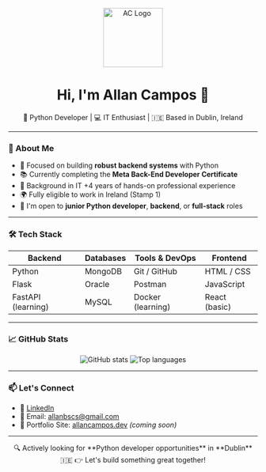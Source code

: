 <p align="center">
  <img src="https://github.com/allancampos/allancampos/blob/main/assets/ac-logo.gif" width="120" alt="AC Logo" />
</p>

<h1 align="center">Hi, I'm Allan Campos 👋</h1>
<p align="center">🚀 Python Developer | 💻 IT Enthusiast | 🇮🇪 Based in Dublin, Ireland</p>

---

### 💼 About Me

- 🎯 Focused on building **robust backend systems** with Python
- 📚 Currently completing the **Meta Back-End Developer Certificate**
- 🧠 Background in IT +4 years of hands-on professional experience
- 🌍 Fully eligible to work in Ireland (Stamp 1)
- 💬 I'm open to **junior Python developer**, **backend**, or **full-stack** roles

---

### 🛠️ Tech Stack

| Backend       | Databases         | Tools & DevOps     | Frontend     |
|---------------|-------------------|---------------------|--------------|
| Python        | MongoDB        | Git / GitHub        | HTML / CSS   |
| Flask         | Oracle            | Postman             | JavaScript   |
| FastAPI (learning) | MySQL  | Docker (learning)   | React (basic)|

---
<!-- 
### 📂 Featured Projects

> 💡 *Click the repo name to explore more.*

- 🔧 [**Flask REST API - Task Manager**](https://github.com/allancampos/flask-task-manager)  
  A full CRUD API with user auth, PostgreSQL, and JWT.

- 🌐 [**Personal Portfolio Site**](https://github.com/allancampos/portfolio)  
  Showcasing projects and skills using Flask & HTML/CSS.

- 🧹 [**Python Automation Scripts**](https://github.com/allancampos/python-utilities)  
  Useful mini tools to clean files, rename folders, scrape data, etc.

---
 -->
### 📈 GitHub Stats

<p align="center">
  <img src="https://github-readme-stats.vercel.app/api?username=allancampos&show_icons=true&theme=radical" alt="GitHub stats" />
  <img src="https://github-readme-stats.vercel.app/api/top-langs/?username=allancampos&layout=compact&theme=radical" alt="Top languages" />
</p>

---

### 📫 Let's Connect

- 🔗 [LinkedIn](https://www.linkedin.com/in/allanborgescampos)  
- 📧 Email: allanbscs@gmail.com  
- 🧠 Portfolio Site: [allancampos.dev](https://allancampos.dev) *(coming soon)*  

---

<p align="center">
  🔍 Actively looking for **Python developer opportunities** in **Dublin** 🇮🇪  
  👉 Let's build something great together!
</p>
